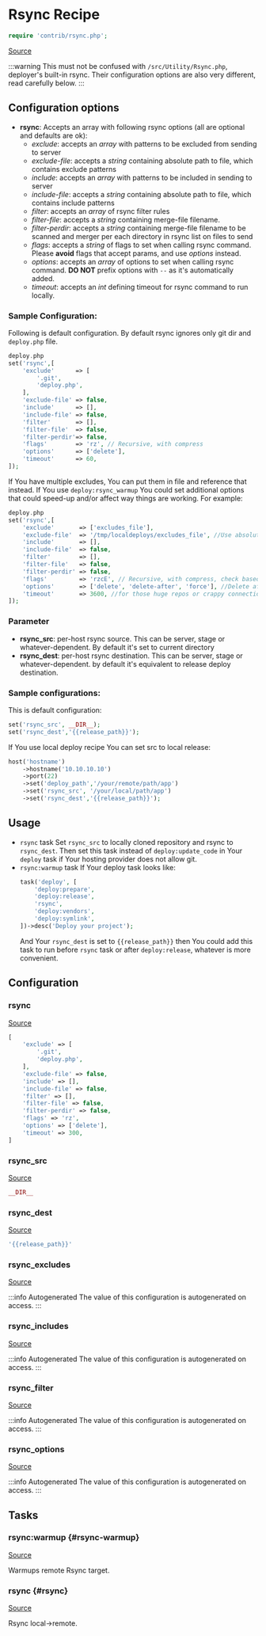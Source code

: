 <!-- DO NOT EDIT THIS FILE! -->
<!-- Instead edit contrib/rsync.php -->
<!-- Then run bin/docgen -->

# Rsync Recipe

```php
require 'contrib/rsync.php';
```

[Source](/contrib/rsync.php)



:::warning
This must not be confused with `/src/Utility/Rsync.php`, deployer's built-in rsync. Their configuration options are also very different, read carefully below.
:::
## Configuration options
- **rsync**: Accepts an array with following rsync options (all are optional and defaults are ok):
    - *exclude*: accepts an *array* with patterns to be excluded from sending to server
    - *exclude-file*: accepts a *string* containing absolute path to file, which contains exclude patterns
    - *include*: accepts an *array* with patterns to be included in sending to server
    - *include-file*: accepts a *string* containing absolute path to file, which contains include patterns
    - *filter*: accepts an *array* of rsync filter rules
    - *filter-file*: accepts a *string* containing merge-file filename.
    - *filter-perdir*: accepts a *string* containing merge-file filename to be scanned and merger per each directory in rsync list on files to send
    - *flags*: accepts a *string* of flags to set when calling rsync command. Please **avoid** flags that accept params, and use *options* instead.
    - *options*: accepts an *array* of options to set when calling rsync command. **DO NOT** prefix options with `--` as it's automatically added.
    - *timeout*: accepts an *int* defining timeout for rsync command to run locally.
### Sample Configuration:
Following is default configuration. By default rsync ignores only git dir and `deploy.php` file.
```php
deploy.php
set('rsync',[
    'exclude'      => [
        '.git',
        'deploy.php',
    ],
    'exclude-file' => false,
    'include'      => [],
    'include-file' => false,
    'filter'       => [],
    'filter-file'  => false,
    'filter-perdir'=> false,
    'flags'        => 'rz', // Recursive, with compress
    'options'      => ['delete'],
    'timeout'      => 60,
]);
```
If You have multiple excludes, You can put them in file and reference that instead. If You use `deploy:rsync_warmup` You could set additional options that could speed-up and/or affect way things are working. For example:
```php
deploy.php
set('rsync',[
    'exclude'       => ['excludes_file'],
    'exclude-file'  => '/tmp/localdeploys/excludes_file', //Use absolute path to avoid possible rsync problems
    'include'       => [],
    'include-file'  => false,
    'filter'        => [],
    'filter-file'   => false,
    'filter-perdir' => false,
    'flags'         => 'rzcE', // Recursive, with compress, check based on checksum rather than time/size, preserve Executable flag
    'options'       => ['delete', 'delete-after', 'force'], //Delete after successful transfer, delete even if deleted dir is not empty
    'timeout'       => 3600, //for those huge repos or crappy connection
]);
```
### Parameter
- **rsync_src**: per-host rsync source. This can be server, stage or whatever-dependent. By default it's set to current directory
- **rsync_dest**: per-host rsync destination. This can be server, stage or whatever-dependent. by default it's equivalent to release deploy destination.
### Sample configurations:
This is default configuration:
```php
set('rsync_src', __DIR__);
set('rsync_dest','{{release_path}}');
```
If You use local deploy recipe You can set src to local release:
```php
host('hostname')
    ->hostname('10.10.10.10')
    ->port(22)
    ->set('deploy_path','/your/remote/path/app')
    ->set('rsync_src', '/your/local/path/app')
    ->set('rsync_dest','{{release_path}}');
```
## Usage
- `rsync` task
    Set `rsync_src` to locally cloned repository and rsync to `rsync_dest`. Then set this task instead of `deploy:update_code` in Your `deploy` task if Your hosting provider does not allow git.
- `rsync:warmup` task
    If Your deploy task looks like:
    ```php
    task('deploy', [
        'deploy:prepare',
        'deploy:release',
        'rsync',
        'deploy:vendors',
        'deploy:symlink',
    ])->desc('Deploy your project');
    ```
    And Your `rsync_dest` is set to `{{release_path}}` then You could add this task to run before `rsync` task or after `deploy:release`, whatever is more convenient.


## Configuration
### rsync
[Source](https://github.com/deployphp/deployer/blob/master/contrib/rsync.php#L120)



```php title="Default value"
[
    'exclude' => [
        '.git',
        'deploy.php',
    ],
    'exclude-file' => false,
    'include' => [],
    'include-file' => false,
    'filter' => [],
    'filter-file' => false,
    'filter-perdir' => false,
    'flags' => 'rz',
    'options' => ['delete'],
    'timeout' => 300,
]
```


### rsync_src
[Source](https://github.com/deployphp/deployer/blob/master/contrib/rsync.php#L136)



```php title="Default value"
__DIR__
```


### rsync_dest
[Source](https://github.com/deployphp/deployer/blob/master/contrib/rsync.php#L137)



```php title="Default value"
'{{release_path}}'
```


### rsync_excludes
[Source](https://github.com/deployphp/deployer/blob/master/contrib/rsync.php#L139)


:::info Autogenerated
The value of this configuration is autogenerated on access.
:::




### rsync_includes
[Source](https://github.com/deployphp/deployer/blob/master/contrib/rsync.php#L154)


:::info Autogenerated
The value of this configuration is autogenerated on access.
:::




### rsync_filter
[Source](https://github.com/deployphp/deployer/blob/master/contrib/rsync.php#L169)


:::info Autogenerated
The value of this configuration is autogenerated on access.
:::




### rsync_options
[Source](https://github.com/deployphp/deployer/blob/master/contrib/rsync.php#L187)


:::info Autogenerated
The value of this configuration is autogenerated on access.
:::





## Tasks

### rsync:warmup {#rsync-warmup}
[Source](https://github.com/deployphp/deployer/blob/master/contrib/rsync.php#L199)

Warmups remote Rsync target.




### rsync {#rsync}
[Source](https://github.com/deployphp/deployer/blob/master/contrib/rsync.php#L214)

Rsync local->remote.




